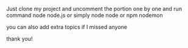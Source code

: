 Just clone my project and uncomment the portion one by one and run command node node.js or simply node node or npm nodemon

 you can also add extra topics if I missed anyone 

thank you!